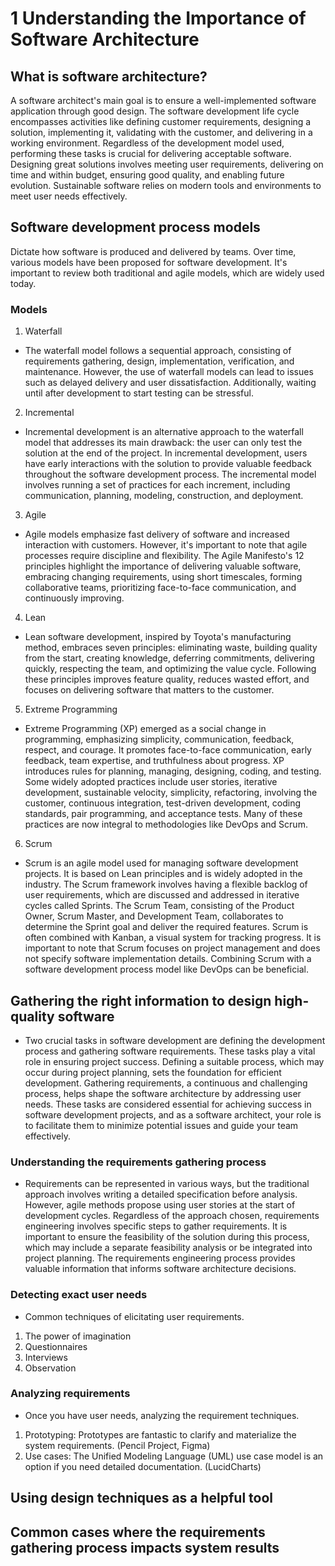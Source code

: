 # 1 Understanding the Importance of Software Architecture

## What is software architecture?
A software architect's main goal is to ensure a well-implemented software application through good design. The software development life cycle encompasses activities like defining customer requirements, designing a solution, implementing it, validating with the customer, and delivering in a working environment. Regardless of the development model used, performing these tasks is crucial for delivering acceptable software. Designing great solutions involves meeting user requirements, delivering on time and within budget, ensuring good quality, and enabling future evolution. Sustainable software relies on modern tools and environments to meet user needs effectively.
## Software development process models
Dictate how software is produced and delivered by teams. Over time, various models have been proposed for software development. It's important to review both traditional and agile models, which are widely used today.
### Models
1. Waterfall
- The waterfall model follows a sequential approach, consisting of requirements gathering, design, implementation, verification, and maintenance. However, the use of waterfall models can lead to issues such as delayed delivery and user dissatisfaction. Additionally, waiting until after development to start testing can be stressful.
2. Incremental
- Incremental development is an alternative approach to the waterfall model that addresses its main drawback: the user can only test the solution at the end of the project. In incremental development, users have early interactions with the solution to provide valuable feedback throughout the software development process. The incremental model involves running a set of practices for each increment, including communication, planning, modeling, construction, and deployment.
3. Agile
- Agile models emphasize fast delivery of software and increased interaction with customers. However, it's important to note that agile processes require discipline and flexibility. The Agile Manifesto's 12 principles highlight the importance of delivering valuable software, embracing changing requirements, using short timescales, forming collaborative teams, prioritizing face-to-face communication, and continuously improving. 
4. Lean
- Lean software development, inspired by Toyota's manufacturing method, embraces seven principles: eliminating waste, building quality from the start, creating knowledge, deferring commitments, delivering quickly, respecting the team, and optimizing the value cycle. Following these principles improves feature quality, reduces wasted effort, and focuses on delivering software that matters to the customer.
5. Extreme Programming
- Extreme Programming (XP) emerged as a social change in programming, emphasizing simplicity, communication, feedback, respect, and courage. It promotes face-to-face communication, early feedback, team expertise, and truthfulness about progress. XP introduces rules for planning, managing, designing, coding, and testing. Some widely adopted practices include user stories, iterative development, sustainable velocity, simplicity, refactoring, involving the customer, continuous integration, test-driven development, coding standards, pair programming, and acceptance tests. Many of these practices are now integral to methodologies like DevOps and Scrum.
6. Scrum
- Scrum is an agile model used for managing software development projects. It is based on Lean principles and is widely adopted in the industry. The Scrum framework involves having a flexible backlog of user requirements, which are discussed and addressed in iterative cycles called Sprints. The Scrum Team, consisting of the Product Owner, Scrum Master, and Development Team, collaborates to determine the Sprint goal and deliver the required features. Scrum is often combined with Kanban, a visual system for tracking progress. It is important to note that Scrum focuses on project management and does not specify software implementation details. Combining Scrum with a software development process model like DevOps can be beneficial.
## Gathering the right information to design high-quality software
- Two crucial tasks in software development are defining the development process and gathering software requirements. These tasks play a vital role in ensuring project success. Defining a suitable process, which may occur during project planning, sets the foundation for efficient development. Gathering requirements, a continuous and challenging process, helps shape the software architecture by addressing user needs. These tasks are considered essential for achieving success in software development projects, and as a software architect, your role is to facilitate them to minimize potential issues and guide your team effectively.
### Understanding the requirements gathering process
- Requirements can be represented in various ways, but the traditional approach involves writing a detailed specification before analysis. However, agile methods propose using user stories at the start of development cycles. Regardless of the approach chosen, requirements engineering involves specific steps to gather requirements. It is important to ensure the feasibility of the solution during this process, which may include a separate feasibility analysis or be integrated into project planning. The requirements engineering process provides valuable information that informs software architecture decisions.
### Detecting exact user needs
- Common techniques of elicitating user requirements.
1. The power of imagination
2. Questionnaires
3. Interviews
4. Observation
### Analyzing requirements
- Once you have user needs, analyzing the requirement techniques.
1. Prototyping: Prototypes are fantastic to clarify and materialize the system requirements. (Pencil Project, Figma)
2. Use cases: The Unified Modeling Language (UML) use case model is an option if you need
detailed documentation. (LucidCharts)

## Using design techniques as a helpful tool

## Common cases where the requirements gathering process impacts system results


